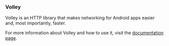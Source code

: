 ### Volley

Volley is an HTTP library that makes networking for Android apps easier and, most
importantly, faster.

For more information about Volley and how to use it, visit the [documentation page](https://google.github.io/volley/).
